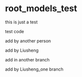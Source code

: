root_models_test
================

this is just a test

test code

add by another person

add by Liusheng

add in another branch

add by Liusheng_one branch
